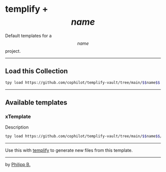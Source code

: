 # templify + $$name$$

Default templates for a $$name$$ project.

---

## Load this Collection

```bash
tpy load https://github.com/cophilot/templify-vault/tree/main/$$name$$
```

---

## Available templates

### xTemplate

Description

```bash
tpy load https://github.com/cophilot/templify-vault/tree/main/$$name$$/xTemplate -t
```

---

Use this with [templify](https://templify.philipp-bonin.com/) to generate new files from this template.

---

by [Philipp B.](https://github.com/cophilot)
